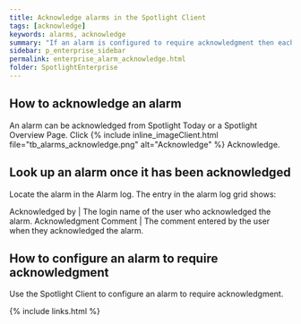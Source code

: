 ```yaml
---
title: Acknowledge alarms in the Spotlight Client
tags: [acknowledge]
keywords: alarms, acknowledge
summary: "If an alarm is configured to require acknowledgment then each raised instance of the alarm remains present in Spotlight until it is acknowledged."
sidebar: p_enterprise_sidebar
permalink: enterprise_alarm_acknowledge.html
folder: SpotlightEnterprise
---
```


## How to acknowledge an alarm

An alarm can be acknowledged from Spotlight Today or a Spotlight Overview Page. Click {% include inline_imageClient.html file="tb_alarms_acknowledge.png" alt="Acknowledge" %} Acknowledge.

## Look up an alarm once it has been acknowledged

Locate the alarm in the Alarm log. The entry in the alarm log grid shows:

Acknowledged by | The login name of the user who acknowledged the alarm.
Acknowledgment Comment | The comment entered by the user when they acknowledged the alarm.

## How to configure an alarm to require acknowledgment

Use the Spotlight Client to configure an alarm to require acknowledgment.

{% include links.html %}

